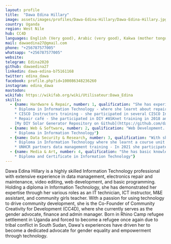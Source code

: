 ```yaml
---
layout: profile
title:  "Dawa Edina Hillary"
image: assets/images/profiles/Dawa-Edina-Hillary/Dawa-Edina-Hillary.jpg
country: Uganda
region: West Nile
hub: CC4D
languages: English (Very good), Arabic (very good), Kakwa (mother tongue, very good), Lugbara (good)
mail: dawaedina27@gmail.com
phone: "+256787577005"
whatsapp: "+256787577005"
website: 
telegram: Edina2020
github: dawaedina27
linkedin: dawa-edina-b75161168
twitter: edina_dawa
facebook: profile.php?id=100086348236260
instagram: edina_dawa
mastodon: 
wikifab: https://wikifab.org/wiki/Utilisateur:Dawa_Edina
skills:
  - {name: Hardware & Repair, number: 1, qualification: "She has experiences repairing electronics, hardware maintenance and managing repair cafés \n \n 
    * Diploma in Information Technology - where she learnt about repairing electronic devices. \n
    * CISCO Instructors training - she participated in several CISCO Instructors trainings - which equipped her with the required knowledge for repairing appliances and networking. \n
    * Repair café - She participated in DIY #ASKnet training in 2018 and online track II #ASKnet training project (Remote Open-Tool collaboration) where she participated in facilitating repair café events in Rhino camp.\n \n
    [My DIY Solar Generator Repository on Github](https://github.com/dawaedina27/DIY-Solar-Generator)"}
  - {name: Web & Software, number: 2, qualification: "Web Development. Programming (Coding) skills using html, C#, C++, Vb.net and basic python skills. Software installation and maintenance. social media skills. \n \n
    * Diploma in Information Technology"}
  - {name: Data Security & Research, number: 3, qualification: "With skills in data collection and analysis, privacy, personal data security and encryption. \n \n 
    * Diploma in Information Technology where she learnt a course unit called Data collection and analysis and it has the required content for data collection. \n
    * UNHCR partners data management training - In 2021 she participated in a UNHCR and Map Uganda led training on Spatial data collection and analysis, Kobo and powerBI which gave her additional knowledge concerning data."}
  - {name: Media & Art, number: 4, qualification: "She has basic knowledge and experiences on Audio and video editing and graphics skills. \n \n
    * Diploma and Certificate in Information Technology"} 
---
```


Dawa Edina Hillary is a highly skilled Information Technology professional with extensive experience in data management, electronics repair and maintenance, video editing, web development, and basic programming. Holding a diploma in Information Technology, she has demonstrated her expertise through her various roles as an IT technician, ICT instructor, M&E assistant, and community girls teacher. With a passion for using technology to drive community development, she is the Co-Founder of Community Creativity for Development (CC4D), where she currently serves as the gender advocate, finance and admin manager. Born in Rhino Camp refugee settlement in Uganda and forced to become a refugee once again due to tribal conflict in South Sudan, Dawa's experiences have driven her to become a dedicated advocate for gender equality and empowerment through technology.